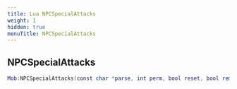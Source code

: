 ```yaml
---
title: Lua NPCSpecialAttacks
weight: 1
hidden: true
menuTitle: NPCSpecialAttacks
---
```

## NPCSpecialAttacks
```lua
Mob:NPCSpecialAttacks(const char *parse, int perm, bool reset, bool remove); -- void
```